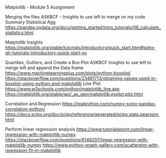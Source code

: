 Matplotlib - Module 5 Assignment 

Merging the files 
ASKBCF - Insights to use left to merge on my code  
Summary Statistical Agg
https://pandas.pydata.org/docs/getting_started/intro_tutorials/06_calculate_statistics.html

Matplotlib Insights 
https://matplotlib.org/stable/tutorials/introductory/quick_start.html#sphx-glr-tutorials-introductory-quick-start-py 

Quartiles, Outliers, and Create a Box Plot
ASKBCF  Insights to use left to merge left and append the Data frame 
https://www.machinelearningplus.com/plots/python-boxplot/
https://stackoverflow.com/questions/23461713/obtaining-values-used-in-boxplot-using-python-and-matplotlib 
Line Plot 
https://www.w3schools.com/python/matplotlib_line.asp 
https://matplotlib.org/stable/api/_as_gen/matplotlib.pyplot.plot.html

Correlation and Regression
https://realpython.com/numpy-scipy-pandas-correlation-python/
https://docs.scipy.org/doc/scipy/reference/generated/scipy.stats.pearsonr.html 

Perform linear regression analysis
https://www.tutorialspoint.com/linear-regression-with-matplotlib-numpy
https://stackoverflow.com/questions/6148207/linear-regression-with-matplotlib-numpy
https://www.python-graph-gallery.com/scatterplot-with-regression-fit-in-matplotlib
